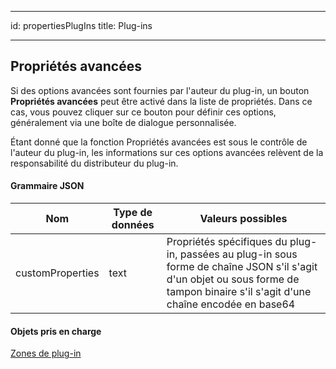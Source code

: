 - - -
id: propertiesPlugIns title: Plug-ins
- - -

## Propriétés avancées

Si des options avancées sont fournies par l'auteur du plug-in, un bouton **Propriétés avancées** peut être activé dans la liste de propriétés. Dans ce cas, vous pouvez cliquer sur ce bouton pour définir ces options, généralement via une boîte de dialogue personnalisée.

Étant donné que la fonction Propriétés avancées est sous le contrôle de l'auteur du plug-in, les informations sur ces options avancées relèvent de la responsabilité du distributeur du plug-in.

#### Grammaire JSON

| Nom              | Type de données | Valeurs possibles                                                                                                                                                                 |
| ---------------- | --------------- | --------------------------------------------------------------------------------------------------------------------------------------------------------------------------------- |
| customProperties | text            | Propriétés spécifiques du plug-in, passées au plug-in sous forme de chaîne JSON s'il s'agit d'un objet ou sous forme de tampon binaire s'il s'agit d'une chaîne encodée en base64 |

#### Objets pris en charge

[Zones de plug-in](pluginArea_overview.md)
